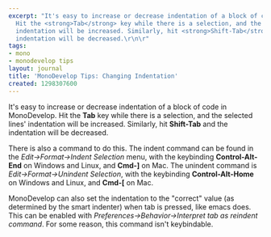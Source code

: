 ```yaml
---
excerpt: "It's easy to increase or decrease indentation of a block of code in MonoDevelop.
  Hit the <strong>Tab</strong> key while there is a selection, and the selected lines'
  indentation will be increased. Similarly, hit <strong>Shift-Tab</strong> and the
  indentation will be decreased.\r\n\r"
tags:
- mono
- monodevelop tips
layout: journal
title: 'MonoDevelop Tips: Changing Indentation'
created: 1298307600
---
```

It's easy to increase or decrease indentation of a block of code in MonoDevelop. Hit the <strong>Tab</strong> key while there is a selection, and the selected lines' indentation will be increased. Similarly, hit <strong>Shift-Tab</strong> and the indentation will be decreased.

There is also a command to do this. The indent command can be found in the <em>Edit->Format->Indent Selection</em> menu, with the keybinding <strong>Control-Alt-End</strong> on Windows and Linux, and <strong>Cmd-]</strong> on Mac.  The unindent command is <em>Edit->Format->Unindent Selection</em>, with the keybinding <strong>Control-Alt-Home</strong> on Windows and Linux, and <strong>Cmd-[</strong> on Mac. 

MonoDevelop can also set the indentation to the "correct" value (as determined by the smart indenter) when tab is pressed, like emacs does. This can be enabled with <em>Preferences->Behavior->Interpret tab as reindent command</em>. For some reason, this command isn't keybindable.
